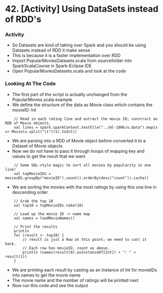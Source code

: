 # 42. [Activity] Using DataSets instead of RDD's

### Activity
* So Datasets are kind of taking over Spark and you should be using Datasets instead of RDD it make sense
* This is because it is a faster implementation over RDD
* Import PopularMoviesDatasets.scala from sourcefolder into SparkScalaCourse in Spark-Eclipse IDE
* Open PopularMoviesDatasets.scala and look at the code

### Looking At The Code
* The first part of the script is actually unchanged from the PopularMovies.scala example
* We define the structure of the data as Movie class which contains the movieID: Int

```
	// Read in each rating line and extract the movie ID; construct an RDD of Movie objects.
	val lines = spark.sparkContext.textFile("../ml-100k/u.data").map(x => Movie(x.split("\t")(1).toInt))
```
* We are parsing into a RDD of Movie object before converted it to a Dataset of Movie objects
* Now we do not have to pass it through hoops of mapping key and values to get the result that we want

```
	// Some SQL-style magic to sort all movies by popularity in one line!
	val topMovieIDs = moviesDS.groupBy("movieID").count().orderBy(desc("count")).cache()
```
* We are sorting the movies with the most ratings by using this one line in descending order

```
	// Grab the top 10
	val top10 = topMovieIDs.take(10)
    
    // Load up the movie ID -> name map
    val names = loadMovieNames()
    
    // Print the results
    println
    for (result <- top10) {
    	// result is just a Row at this point; we need to cast it back.
    	// Each row has movieID, count as above.
    	println (names(result(0).asInstanceOf[Int]) + ": " + result(1))
    }
```
* We are printing each result by casting as an Instance of Int for movieIDs into names to get the movie name
* The movie name and the number of ratings will be printed next
* Now run this code and see the output